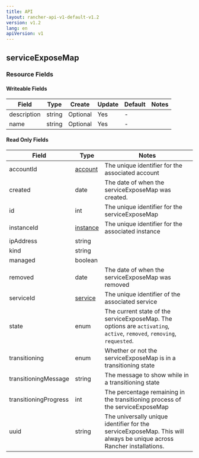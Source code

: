 ```yaml
---
title: API
layout: rancher-api-v1-default-v1.2
version: v1.2
lang: en
apiVersion: v1
---
```


## serviceExposeMap



### Resource Fields

#### Writeable Fields

Field | Type | Create | Update | Default | Notes
---|---|---|---|---|---
description | string | Optional | Yes | - | 
name | string | Optional | Yes | - | 


#### Read Only Fields

Field | Type   | Notes
---|---|---
accountId | [account]({{site.baseurl}}/rancher/{{page.version}}/{{page.lang}}/api/{{page.apiVersion}}/api-resources/account/)  | The unique identifier for the associated account
created | date  | The date of when the serviceExposeMap was created.
id | int  | The unique identifier for the serviceExposeMap
instanceId | [instance]({{site.baseurl}}/rancher/{{page.version}}/{{page.lang}}/api/{{page.apiVersion}}/api-resources/instance/)  | The unique identifier for the associated instance
ipAddress | string  | 
kind | string  | 
managed | boolean  | 
removed | date  | The date of when the serviceExposeMap was removed
serviceId | [service]({{site.baseurl}}/rancher/{{page.version}}/{{page.lang}}/api/{{page.apiVersion}}/api-resources/service/)  | The unique identifier of the associated service
state | enum  | The current state of the serviceExposeMap. The options are `activating`, `active`, `removed`, `removing`, `requested`.
transitioning | enum  | Whether or not the serviceExposeMap is in a transitioning state
transitioningMessage | string  | The message to show while in a transitioning state
transitioningProgress | int  | The percentage remaining in the transitioning process of the serviceExposeMap
uuid | string  | The universally unique identifier for the serviceExposeMap. This will always be unique across Rancher installations.


<br>
